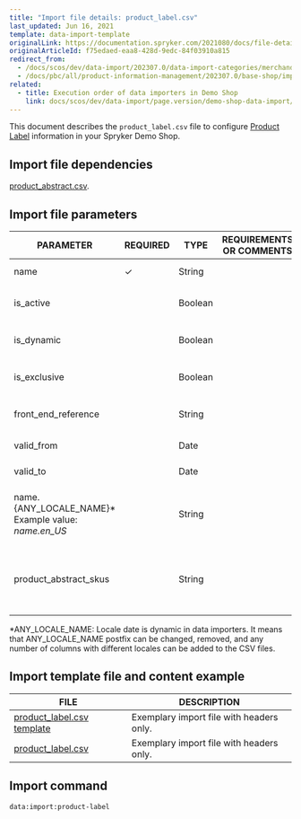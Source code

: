 ```yaml
---
title: "Import file details: product_label.csv"
last_updated: Jun 16, 2021
template: data-import-template
originalLink: https://documentation.spryker.com/2021080/docs/file-details-product-labelcsv
originalArticleId: f75edaed-eaa8-428d-9edc-84f03910a815
redirect_from:
  - /docs/scos/dev/data-import/202307.0/data-import-categories/merchandising-setup/product-merchandising/file-details-product-label.csv.html
  - /docs/pbc/all/product-information-management/202307.0/base-shop/import-and-export-data/file-details-product-label.csv.html
related:
  - title: Execution order of data importers in Demo Shop
    link: docs/scos/dev/data-import/page.version/demo-shop-data-import/execution-order-of-data-importers-in-demo-shop.html
---
```


This document describes the `product_label.csv` file to configure [Product Label](/docs/pbc/all/product-information-management/{{page.version}}/base-shop/feature-overviews/product-labels-feature-overview.html) information in your Spryker Demo Shop.

## Import file dependencies

[product_abstract.csv](/docs/pbc/all/product-information-management/{{page.version}}/base-shop/import-and-export-data/products-data-import/import-file-details-product-abstract.csv.html).

## Import file parameters

| PARAMETER | REQUIRED | TYPE | REQUIREMENTS OR COMMENTS | DESCRIPTION |
| --- | --- | --- | --- | --- |
| name | &check; | String |  | Name of the label. |
| is_active |  | Boolean |  | Indicates if the label is active. |
| is_dynamic |  | Boolean |  | Indicates if the label is dynamic. |
| is_exclusive |  | Boolean |  | Indicates if the label is exclusive. |
| front_end_reference |  | String |  | Front end reference of the label. |
| valid_from |  | Date |  |	Label valid from this date. |
| valid_to |  | Date |  | Label valid to this date. |
| name.{ANY_LOCALE_NAME}*<br>Example value: *name.en_US* |  | String |  | Name of the label, in the available locale (US for our example). |
| product_abstract_skus |  | String |  | List of comma-separated product abstract SKUs.  |

*ANY_LOCALE_NAME: Locale date is dynamic in data importers. It means that ANY_LOCALE_NAME postfix can be changed, removed, and any number of columns with different locales can be added to the CSV files.

## Import template file and content example

| FILE | DESCRIPTION |
| --- | --- |
| [product_label.csv template](https://spryker.s3.eu-central-1.amazonaws.com/docs/Developer+Guide/Back-End/Data+Manipulation/Data+Ingestion/Data+Import/Data+Import+Categories/Merchandising+Setup/Product+Merchandising/Template+product_label.csv) | Exemplary import file with headers only. |
| [product_label.csv](https://spryker.s3.eu-central-1.amazonaws.com/docs/Developer+Guide/Back-End/Data+Manipulation/Data+Ingestion/Data+Import/Data+Import+Categories/Merchandising+Setup/Product+Merchandising/product_label.csv) | Exemplary import file with headers only. |

## Import command

```bash
data:import:product-label
```

